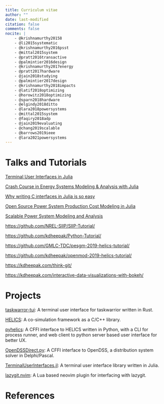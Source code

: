 ```yaml
---
title: Curriculum vitae
author: ""
date: last-modified
citation: false
comments: false
nocite: |
    - @krishnamurthy20158
    - @li2015systematic
    - @krishnamurthy2016psst
    - @mittal2015system
    - @pratt2016transactive
    - @palmintier2016design
    - @krishnamurthy2017energy
    - @pratt2017hardware
    - @jain2018studying
    - @palmintier2017design
    - @krishnamurthy2018impacts
    - @latif2018optimizing
    - @horowitz2018optimizing
    - @sparn2018hardware
    - @elgindy2018ditto
    - @lara2018powersystems
    - @mittal2015system
    - @faqiry2018adp
    - @jain2019evaluating
    - @chang2019scalable
    - @barrows2019ieee
    - @lara2021powersystems
---
```


# Talks and Tutorials

[Terminal User Interfaces in Julia](https://www.youtube.com/watch?v=-TASx67pphw)

[Crash Course in Energy Systems Modeling & Analysis with Julia](https://www.youtube.com/watch?v=kQNOG4tGJdg)

[Why writing C interfaces in Julia is so easy](https://www.youtube.com/watch?v=ez-KVi0leOw)

[Open Source Power System Production Cost Modeling in Julia](https://www.youtube.com/watch?v=1TipY6g9IzE)

[Scalable Power System Modeling and Analysis](https://www.youtube.com/watch?v=-ZoO3npjwYU)

<https://github.com/NREL-SIIP/SIIP-Tutorial/>

<https://github.com/kdheepak/Python-Tutorial/>

<https://github.com/GMLC-TDC/pesgm-2019-helics-tutorial/>

<https://github.com/kdheepak/openmod-2019-helics-tutorial/>

<https://kdheepak.com/think-git/>

<https://kdheepak.com/interactive-data-visualizations-with-bokeh/>

# Projects

[taskwarror-tui](https://github.com/kdheepak/taskwarrior-tui): A terminal user interface for taskwarrior written in Rust.

[HELICS](https://github.com/GMLC-TDC/HELICS): A co-simulation framework as a C/C++ library.

[pyhelics](https://github.com/GMLC-TDC/pyhelics): A CFFI interface to HELICS written in Python, with a CLI for process runner, and web client to python server based user interface for better UX.

[OpenDSSDirect.py](https://github.com/dss-extensions/OpenDSSDirect.py): A CFFI interface to OpenDSS, a distribution system solver in
Delphi/Pascal.

[TerminalUserInterfaces.jl](https://github.com/kdheepak/TerminalUserInterfaces.jl): A terminal user interface library written in Julia.

[lazygit.nvim](https://github.com/kdheepak/lazygit.nvim): A Lua based neovim plugin for interfacing with lazygit.

# References

